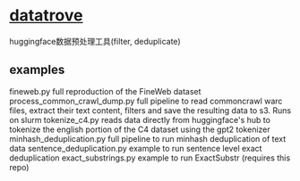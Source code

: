 # [datatrove](https://github.com/huggingface/datatrove/)
huggingface数据预处理工具(filter, deduplicate)


## examples
fineweb.py full reproduction of the FineWeb dataset
process_common_crawl_dump.py full pipeline to read commoncrawl warc files, extract their text content, filters and save the resulting data to s3. Runs on slurm
tokenize_c4.py reads data directly from huggingface's hub to tokenize the english portion of the C4 dataset using the gpt2 tokenizer
minhash_deduplication.py full pipeline to run minhash deduplication of text data
sentence_deduplication.py example to run sentence level exact deduplication
exact_substrings.py example to run ExactSubstr (requires this repo)

